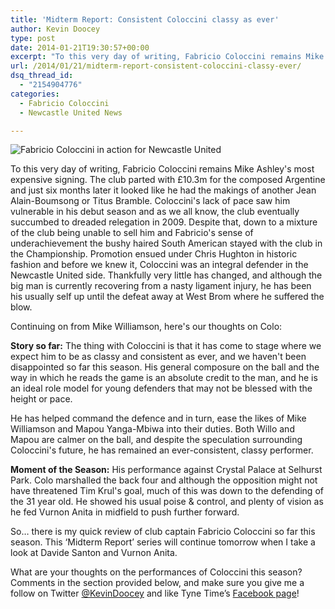 ```yaml
---
title: 'Midterm Report: Consistent Coloccini classy as ever'
author: Kevin Doocey
type: post
date: 2014-01-21T19:30:57+00:00
excerpt: "To this very day of writing, Fabricio Coloccini remains Mike Ashley's most expensive signing. The club parted with £10.3m for the composed Argentine and just six months later it looked like he had.."
url: /2014/01/21/midterm-report-consistent-coloccini-classy-ever/
dsq_thread_id:
  - "2154904776"
categories:
  - Fabricio Coloccini
  - Newcastle United News

---
```

![Fabricio Coloccini in action for Newcastle United](http://www.tynetime.com/wp-content/uploads/2014/01/Fabricio-Coloccini-Newcastle-2014.jpg "Coloccini - Newcastle's best defender since the turn of the 21st century")

To this very day of writing, Fabricio Coloccini remains Mike Ashley's most expensive signing. The club parted with £10.3m for the composed Argentine and just six months later it looked like he had the makings of another Jean Alain-Boumsong or Titus Bramble. Coloccini's lack of pace saw him vulnerable in his debut season and as we all know, the club eventually succumbed to dreaded relegation in 2009. Despite that, down to a mixture of the club being unable to sell him and Fabricio's sense of underachievement the bushy haired South American stayed with the club in the Championship. Promotion ensued under Chris Hughton in historic fashion and before we knew it, Coloccini was an integral defender in the Newcastle United side. Thankfully very little has changed, and although the big man  is currently recovering from a nasty ligament injury, he has been his usually self up until the defeat away at West Brom where he suffered the blow.

Continuing on from Mike Williamson, here's our thoughts on Colo:

**Story so far:** The thing with Coloccini is that it has come to stage where we expect him to be as classy and consistent as ever, and we haven't been disappointed so far this season. His general composure on the ball and the way in which he reads the game is an absolute credit to the man, and he is an ideal role model for young defenders that may not be blessed with the height or pace.

He has helped command the defence and in turn, ease the likes of Mike Williamson and Mapou Yanga-Mbiwa into their duties. Both Willo and Mapou are calmer on the ball, and despite the speculation surrounding Coloccini's future, he has remained an ever-consistent, classy performer.

**Moment of the Season:** His performance against Crystal Palace at Selhurst Park. Colo marshalled the back four and although the opposition might not have threatened Tim Krul's goal, much of this was down to the defending of the 31 year old. He showed his usual poise & control, and plenty of vision as he fed Vurnon Anita in midfield to push further forward.

So… there is my quick review of club captain Fabricio Coloccini so far this season. This ‘Midterm Report’ series will continue tomorrow when I take a look at Davide Santon and Vurnon Anita.

What are your thoughts on the performances of Coloccini this season? Comments in the section provided below, and make sure you give me a follow on Twitter [@KevinDoocey](https://twitter.com/kevindoocey "Kevin Doocey Twitter") and like Tyne Time’s [Facebook page](http://www.facebook.com/tynetime "Tyne Time Facebook Page")!
